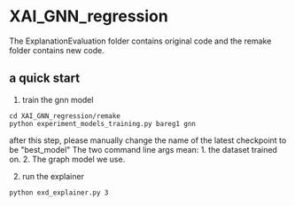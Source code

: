 # XAI_GNN_regression

The ExplanationEvaluation folder contains original code and the remake folder contains new code.

## a quick start

1. train the gnn model
```
cd XAI_GNN_regression/remake
python experiment_models_training.py bareg1 gnn
```

after this step, please manually change the name of the latest checkpoint to be "best_model"
The two command line args mean: 1. the dataset trained on. 2. The graph model we use.

2. run the explainer
```
python exd_explainer.py 3
```
